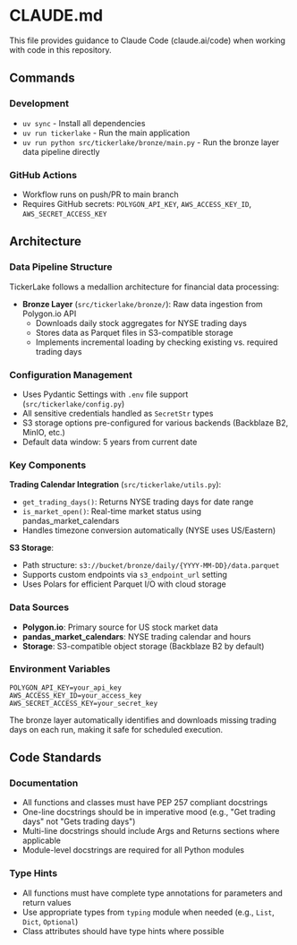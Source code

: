 # CLAUDE.md

This file provides guidance to Claude Code (claude.ai/code) when working with code in this repository.

## Commands

### Development
- `uv sync` - Install all dependencies
- `uv run tickerlake` - Run the main application
- `uv run python src/tickerlake/bronze/main.py` - Run the bronze layer data pipeline directly

### GitHub Actions
- Workflow runs on push/PR to main branch
- Requires GitHub secrets: `POLYGON_API_KEY`, `AWS_ACCESS_KEY_ID`, `AWS_SECRET_ACCESS_KEY`

## Architecture

### Data Pipeline Structure
TickerLake follows a medallion architecture for financial data processing:

- **Bronze Layer** (`src/tickerlake/bronze/`): Raw data ingestion from Polygon.io API
  - Downloads daily stock aggregates for NYSE trading days
  - Stores data as Parquet files in S3-compatible storage
  - Implements incremental loading by checking existing vs. required trading days

### Configuration Management
- Uses Pydantic Settings with `.env` file support (`src/tickerlake/config.py`)
- All sensitive credentials handled as `SecretStr` types
- S3 storage options pre-configured for various backends (Backblaze B2, MinIO, etc.)
- Default data window: 5 years from current date

### Key Components

**Trading Calendar Integration** (`src/tickerlake/utils.py`):
- `get_trading_days()`: Returns NYSE trading days for date range
- `is_market_open()`: Real-time market status using pandas_market_calendars
- Handles timezone conversion automatically (NYSE uses US/Eastern)

**S3 Storage**:
- Path structure: `s3://bucket/bronze/daily/{YYYY-MM-DD}/data.parquet`
- Supports custom endpoints via `s3_endpoint_url` setting
- Uses Polars for efficient Parquet I/O with cloud storage

### Data Sources
- **Polygon.io**: Primary source for US stock market data
- **pandas_market_calendars**: NYSE trading calendar and hours
- **Storage**: S3-compatible object storage (Backblaze B2 by default)

### Environment Variables
```
POLYGON_API_KEY=your_api_key
AWS_ACCESS_KEY_ID=your_access_key
AWS_SECRET_ACCESS_KEY=your_secret_key
```

The bronze layer automatically identifies and downloads missing trading days on each run, making it safe for scheduled execution.

## Code Standards

### Documentation
- All functions and classes must have PEP 257 compliant docstrings
- One-line docstrings should be in imperative mood (e.g., "Get trading days" not "Gets trading days")
- Multi-line docstrings should include Args and Returns sections where applicable
- Module-level docstrings are required for all Python modules

### Type Hints
- All functions must have complete type annotations for parameters and return values
- Use appropriate types from `typing` module when needed (e.g., `List`, `Dict`, `Optional`)
- Class attributes should have type hints where possible
